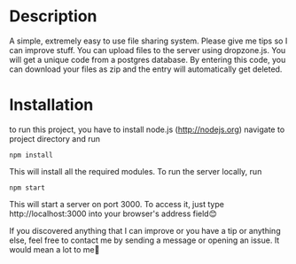 # Description
A simple, extremely easy to use file sharing system. Please give me tips so I can improve stuff.
You can upload files to the server using dropzone.js. You will get a unique code from a postgres database. By entering this code, you can download your files as zip and the entry will automatically get deleted.

# Installation
to run this project, you have to install node.js (http://nodejs.org)
navigate to project directory and run
```
npm install
```
This will install all the required modules.
To run the server locally, run
```
npm start
```
This will start a server on port 3000.
To access it, just type http://localhost:3000 into your browser's address field😊

If you discovered anything that I can improve or you have a tip or anything else, feel free to contact me by sending a message or opening an issue.
It would mean a lot to me🤠
